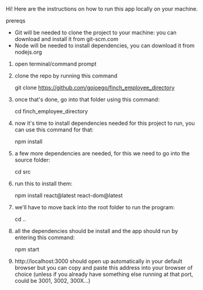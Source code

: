 Hi! Here are the instructions on how to run this app locally on your machine.

prereqs
- Git will be needed to clone the project to your machine: you can download and install it from git-scm.com 
- Node will be needed to install dependencies, you can download it from nodejs.org 

1.  open terminal/command prompt 
2.  clone the repo by running this command 
    
    git clone https://github.com/gojoego/finch_employee_directory

3.  once that's done, go into that folder using this command: 

    cd finch_employee_directory

4.  now it's time to install dependencies needed for this project to run, 
    you can use this command for that:

    npm install 

5.  a few more dependencies are needed, for this we need to go into the source folder:

    cd src

6.  run this to install them:

    npm install react@latest react-dom@latest

7.  we'll have to move back into the root folder to run the program:

    cd ..

8.  all the dependencies should be install and the app should run by
    entering this command: 

    npm start

9.  http://localhost:3000 should open up automatically in your default browser 
    but you can copy and paste this address into your browser of choice 
    (unless if you already have something else running at that port, could be 3001, 3002, 300X...)